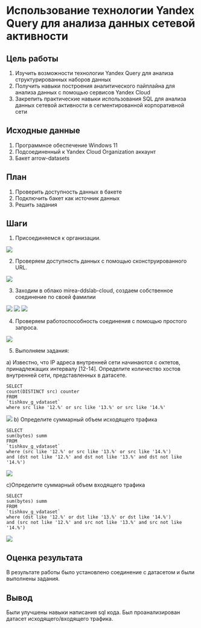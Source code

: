# Использование технологии Yandex Query для анализа данных сетевой активности

## Цель работы

1. Изучить возможности технологии Yandex Query для анализа структурированных наборов данных
2. Получить навыки построения аналитического пайплайна для анализа данных с помощью сервисов Yandex Cloud
3. Закрепить практические навыки использования SQL для анализа данных сетевой активности в сегментированной корпоративной сети

## Исходные данные

1. Программное обеспечение Windows 11
2. Подсоединенный к Yandex Cloud Organization аккаунт
3. Бакет arrow-datasets

## План

1. Проверить доступность данных в бакете
2. Подключить бакет как источник данных
3. Решить задания

## Шаги

1. Присоединяемся к организации. 

![](img/1.png)

2. Проверяем доступность данных с помощью сконструированного URL.

![](img/2.png)

3. Заходим в облако mirea-ddslab-cloud, создаем собственное соединение по своей фамилии

![](img/3.png)
![](img/4.png)
![](img/5.png)

4. Проверяем работоспособность соединения с помощью простого запроса.

![](img/6.png)

5. Выполняем задания:

a) Известно, что IP адреса внутренней сети начинаются с октетов, принадлежащих интервалу [12-14]. Определите количество хостов внутренней сети, представленных в датасете.
```{r}
SELECT
count(DISTINCT src) counter
FROM
`tishkov_g_vdataset`
where src like '12.%' or src like '13.%' or src like '14.%'
```
![](img/7.png)
b) Определите суммарный объем исходящего трафика
```{r}
SELECT
sum(bytes) summ
FROM
`tishkov_g_vdataset`
where (src like '12.%' or src like '13.%' or src like '14.%')
and (dst not like '12.%' and dst not like '13.%' and dst not like '14.%')
```
![](img/8.png)

c)Определите суммарный объем входящего трафика
```{r}
SELECT
sum(bytes) summ
FROM
`tishkov_g_vdataset`
where (dst like '12.%' or dst like '13.%' or dst like '14.%')
and (src not like '12.%' and src not like '13.%' and src not like '14.%')
```
![](img/9.png)

## Оценка результата

В результате работы было установлено соединение с датасетом и были выполнены задания.

## Вывод

Были улучшены навыки написания sql кода. Был проанализирован датасет исходящего/входящего трафика.


